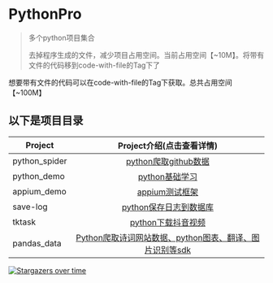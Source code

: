 # PythonPro

> 多个python项目集合
> 
> 去掉程序生成的文件，减少项目占用空间。当前占用空间【~10M】。将带有文件的代码移到code-with-file的Tag下了

想要带有文件的代码可以在code-with-file的Tag下获取。总共占用空间【~100M】

## 以下是项目目录

| Project                    |       Project介绍(点击查看详情)    |
| --------                   |          :----:                      |
| python_spider              |          [python爬取github数据][1]                    |
| python_demo                |          [python基础学习][2]                    |
| appium_demo                |          [appium测试框架][3]                    |
| save-log                   |          [python保存日志到数据库][4]                    |
| tktask                     |          [python下载抖音视频][5]                    |
| pandas_data                |          [Python爬取诗词网站数据、python图表、翻译、图片识别等sdk][6]                    |

[1]:python_spider
[2]:python_demo
[3]:appium_demo
[4]:save-log
[5]:appium_demo/other/tktask
[6]:pandas_data

[![Stargazers over time](https://starchart.cc/yueyue10/PythonPro.svg)](https://starchart.cc/yueyue10/PythonPro)     
